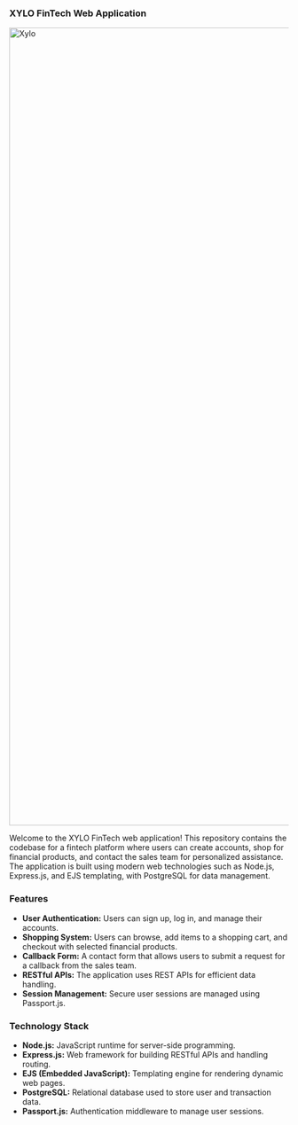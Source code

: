 ### **XYLO FinTech Web Application**

<img width="1440" alt="Xylo" src="https://github.com/user-attachments/assets/40a4ec40-871c-4a08-83c7-e00ad62e1706">

Welcome to the XYLO FinTech web application! This repository contains the codebase for a fintech platform where users can create accounts, shop for financial products, and contact the sales team for personalized assistance. The application is built using modern web technologies such as Node.js, Express.js, and EJS templating, with PostgreSQL for data management.

### **Features**
- **User Authentication:** Users can sign up, log in, and manage their accounts.
- **Shopping System:** Users can browse, add items to a shopping cart, and checkout with selected financial products.
- **Callback Form:** A contact form that allows users to submit a request for a callback from the sales team.
- **RESTful APIs:** The application uses REST APIs for efficient data handling.
- **Session Management:** Secure user sessions are managed using Passport.js.

### **Technology Stack**
- **Node.js:** JavaScript runtime for server-side programming.
- **Express.js:** Web framework for building RESTful APIs and handling routing.
- **EJS (Embedded JavaScript):** Templating engine for rendering dynamic web pages.
- **PostgreSQL:** Relational database used to store user and transaction data.
- **Passport.js:** Authentication middleware to manage user sessions.

